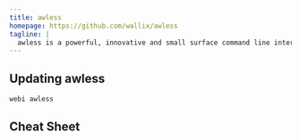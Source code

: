 ```yaml
---
title: awless
homepage: https://github.com/wallix/awless
tagline: |
  awless is a powerful, innovative and small surface command line interface (CLI) to manage Amazon Web Services.
---
```


## Updating awless

```bash
webi awless
```

## Cheat Sheet
